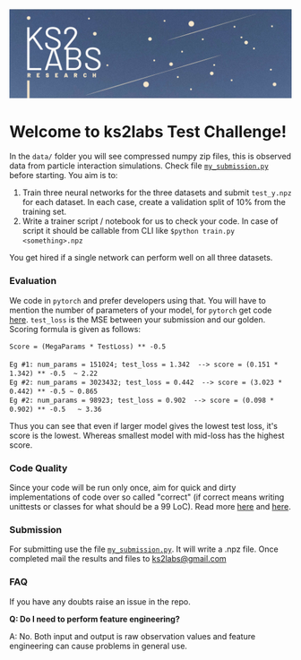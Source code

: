 <img src="./ks2labsRheader-03.jpg">

# Welcome to ks2labs Test Challenge!

In the `data/` folder you will see compressed numpy zip files, this is observed data from particle interaction simulations. Check file [`my_submission.py`](./my_submission.py) before starting. You aim is to:
1. Train three neural networks for the three datasets and submit `test_y.npz` for each dataset. In each case, create a validation split of 10% from the training set.
2. Write a trainer script / notebook for us to check your code. In case of script it should be callable from CLI like `$python train.py <something>.npz`

You get hired if a single network can perform well on all three datasets.

### Evaluation

We code in `pytorch` and prefer developers using that. You will have to mention the number of parameters of your model, for `pytorch` get code [here](https://stackoverflow.com/questions/49201236/check-the-total-number-of-parameters-in-a-pytorch-model). `test_loss` is the MSE between your submission and our golden. Scoring formula is given as follows:

```
Score = (MegaParams * TestLoss) ** -0.5

Eg #1: num_params = 151024; test_loss = 1.342  --> score = (0.151 * 1.342) ** -0.5  ~ 2.22
Eg #2: num_params = 3023432; test_loss = 0.442  --> score = (3.023 * 0.442) ** -0.5 ~ 0.865
Eg #2: num_params = 98923; test_loss = 0.902  --> score = (0.098 * 0.902) ** -0.5   ~ 3.36
```

Thus you can see that even if larger model gives the lowest test loss, it's score is the lowest. Whereas smallest model with mid-loss has the highest score.

### Code Quality

Since your code will be run only once, aim for quick and dirty implementations of code over so called "correct" (if correct means writing unittests or classes for what should be a 99 LoC). Read more [here](https://softwareengineering.stackexchange.com/questions/124835/how-do-quick-dirty-programmers-know-they-got-it-right) and [here](https://stackoverflow.com/questions/1001120/what-is-over-engineering-as-applied-to-software).

### Submission

For submitting use the file [`my_submission.py`](./my_submission.py). It will write a .npz file. Once completed mail the results and files to ks2labs@gmail.com

### FAQ

If you have any doubts raise an issue in the repo.

**Q: Do I need to perform feature engineering?**

A: No. Both input and output is raw observation values and feature engineering can cause problems in general use.
